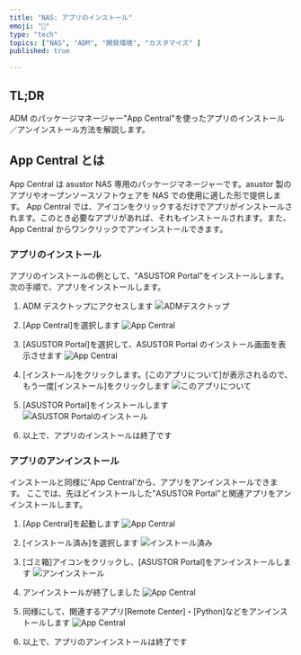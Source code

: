 ```yaml
---
title: "NAS: アプリのインストール"
emoji: "🍆"
type: "tech"
topics: ["NAS", "ADM", "開発環境", "カスタマイズ" ]
published: true

---
```


## TL;DR

ADM のパッケージマネージャー"App Central"を使ったアプリのインストール／アンインストール方法を解説します。

## App Central とは

App Central は asustor NAS 専用のパッケージマネージャーです。asustor 製のアプリやオープンソースソフトウェアを NAS での使用に適した形で提供します。
App Central では、アイコンをクリックするだけでアプリがインストールされます。このとき必要なアプリがあれば、それもインストールされます。また、App Central からワンクリックでアンインストールできます。

### アプリのインストール

アプリのインストールの例として、"ASUSTOR Portal"をインストールします。  
 次の手順で、アプリをインストールします。

1. ADM デスクトップにアクセスします
  ![ADMデスクトップ](https://i.imgur.com/VvqSZ1t.jpg)

2. [App Central]を選択します
  ![App Central](https://i.imgur.com/o40UTZ2.jpg)

3. [ASUSTOR Portal]を選択して、ASUSTOR Portal のインストール画面を表示させます
  ![App Central](https://i.imgur.com/BG1FTbT.jpg)

4. [インストール]をクリックします。[このアプリについて]が表示されるので、もう一度[インストール]をクリックします
  ![このアプリについて](https://i.imgur.com/FuvEWzL.jpg)

5. [ASUSTOR Portal]をインストールします
  ![ASUSTOR Portalのインストール](https://i.imgur.com/nY6J7Yt.jpg)

6. 以上で、アプリのインストールは終了です  

### アプリのアンインストール

インストールと同様に'App Central'から、アプリをアンインストールできます。
ここでは、先ほどインストールした"ASUSTOR Portal"と関連アプリをアンインストールします。

1. [App Central]を起動します
  ![App Central](https://i.imgur.com/o40UTZ2.jpg)

2. [インストール済み]を選択します
  ![インストール済み](https://i.imgur.com/g6Zw1gu.jpg)

3. [ゴミ箱]アイコンをクリックし、[ASUSTOR Portal]をアンインストールします
  ![アンインストール](https://i.imgur.com/KGegaqL.jpg)

4. アンインストールが終了しました
  ![App Central](https://i.imgur.com/vrWU1MV.jpg)

5. 同様にして、関連するアプリ[Remote Center]・[Python]などをアンインストールします
  ![App Central](https://i.imgur.com/T3iXAte.jpg)

6. 以上で、アプリのアンインストールは終了です
